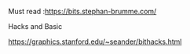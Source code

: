 Must read :https://bits.stephan-brumme.com/

Hacks and Basic

https://graphics.stanford.edu/~seander/bithacks.html
